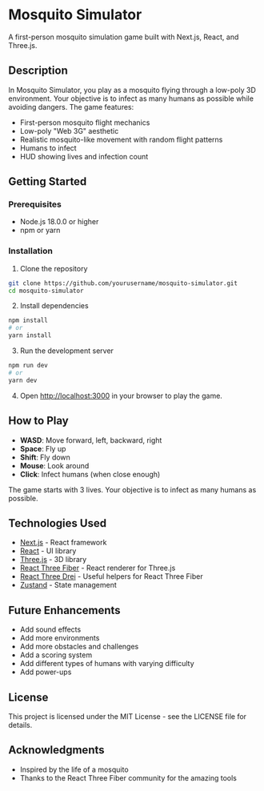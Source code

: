 # Mosquito Simulator

A first-person mosquito simulation game built with Next.js, React, and Three.js.

## Description

In Mosquito Simulator, you play as a mosquito flying through a low-poly 3D environment. Your objective is to infect as many humans as possible while avoiding dangers. The game features:

- First-person mosquito flight mechanics
- Low-poly "Web 3G" aesthetic
- Realistic mosquito-like movement with random flight patterns
- Humans to infect
- HUD showing lives and infection count

## Getting Started

### Prerequisites

- Node.js 18.0.0 or higher
- npm or yarn

### Installation

1. Clone the repository
```bash
git clone https://github.com/yourusername/mosquito-simulator.git
cd mosquito-simulator
```

2. Install dependencies
```bash
npm install
# or
yarn install
```

3. Run the development server
```bash
npm run dev
# or
yarn dev
```

4. Open [http://localhost:3000](http://localhost:3000) in your browser to play the game.

## How to Play

- **WASD**: Move forward, left, backward, right
- **Space**: Fly up
- **Shift**: Fly down
- **Mouse**: Look around
- **Click**: Infect humans (when close enough)

The game starts with 3 lives. Your objective is to infect as many humans as possible.

## Technologies Used

- [Next.js](https://nextjs.org/) - React framework
- [React](https://reactjs.org/) - UI library
- [Three.js](https://threejs.org/) - 3D library
- [React Three Fiber](https://github.com/pmndrs/react-three-fiber) - React renderer for Three.js
- [React Three Drei](https://github.com/pmndrs/drei) - Useful helpers for React Three Fiber
- [Zustand](https://github.com/pmndrs/zustand) - State management

## Future Enhancements

- Add sound effects
- Add more environments
- Add more obstacles and challenges
- Add a scoring system
- Add different types of humans with varying difficulty
- Add power-ups

## License

This project is licensed under the MIT License - see the LICENSE file for details.

## Acknowledgments

- Inspired by the life of a mosquito
- Thanks to the React Three Fiber community for the amazing tools

